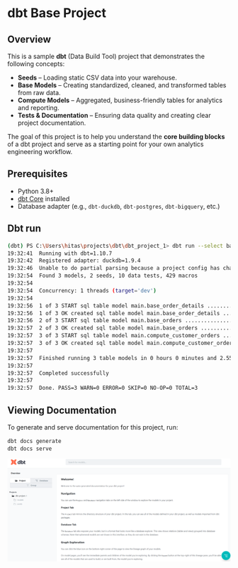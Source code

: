 # dbt Base Project

## Overview
This is a sample **dbt** (Data Build Tool) project that demonstrates the following concepts:

- **Seeds** – Loading static CSV data into your warehouse.
- **Base Models** – Creating standardized, cleaned, and transformed tables from raw data.
- **Compute Models** – Aggregated, business-friendly tables for analytics and reporting.
- **Tests & Documentation** – Ensuring data quality and creating clear project documentation.

The goal of this project is to help you understand the **core building blocks** of a dbt project and serve as a starting point for your own analytics engineering workflow.


## Prerequisites
- Python 3.8+
- [dbt Core](https://docs.getdbt.com/dbt-cli/installation) installed
- Database adapter (e.g., `dbt-duckdb`, `dbt-postgres`, `dbt-bigquery`, etc.)


## Dbt run

```bash
(dbt) PS C:\Users\hitas\projects\dbt\dbt_project_1> dbt run --select base_orders base_order_details compute_customer_orders
19:32:41  Running with dbt=1.10.7
19:32:42  Registered adapter: duckdb=1.9.4
19:32:46  Unable to do partial parsing because a project config has changed
19:32:54  Found 3 models, 2 seeds, 10 data tests, 429 macros
19:32:54
19:32:54  Concurrency: 1 threads (target='dev')
19:32:54
19:32:56  1 of 3 START sql table model main.base_order_details ........................... [RUN]
19:32:56  1 of 3 OK created sql table model main.base_order_details ...................... [OK in 0.38s]
19:32:56  2 of 3 START sql table model main.base_orders .................................. [RUN]
19:32:57  2 of 3 OK created sql table model main.base_orders ............................. [OK in 0.14s]
19:32:57  3 of 3 START sql table model main.compute_customer_orders ...................... [RUN]
19:32:57  3 of 3 OK created sql table model main.compute_customer_orders ................. [OK in 0.18s]
19:32:57
19:32:57  Finished running 3 table models in 0 hours 0 minutes and 2.55 seconds (2.55s).
19:32:57
19:32:57  Completed successfully
19:32:57
19:32:57  Done. PASS=3 WARN=0 ERROR=0 SKIP=0 NO-OP=0 TOTAL=3
```

## Viewing Documentation
To generate and serve documentation for this project, run:
```bash
dbt docs generate
dbt docs serve
```

![image](https://github.com/ghaihitasha/dbt_project_1/blob/main/assets/dbt_docs_example.png)

